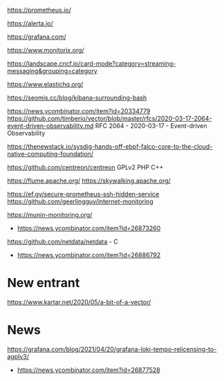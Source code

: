 https://prometheus.io/

https://alerta.io/

https://grafana.com/

https://www.monitorix.org/ 

https://landscape.cncf.io/card-mode?category=streaming-messaging&grouping=category

https://www.elastichq.org/

https://seomis.cc/blog/kibana-surrounding-bash

https://news.ycombinator.com/item?id=20334779
https://github.com/timberio/vector/blob/master/rfcs/2020-03-17-2064-event-driven-observability.md
RFC 2064 - 2020-03-17 - Event-driven Observability

https://thenewstack.io/sysdig-hands-off-ebpf-falco-core-to-the-cloud-native-computing-foundation/

https://github.com/centreon/centreon GPLv2 PHP C++

https://flume.apache.org/
https://skywalking.apache.org/


https://ef.gy/secure-prometheus-ssh-hidden-service
https://github.com/geerlingguy/internet-monitoring

https://munin-monitoring.org/
* https://news.ycombinator.com/item?id=26873260

https://github.com/netdata/netdata - C
* https://news.ycombinator.com/item?id=26886792

# New entrant
https://www.kartar.net/2020/05/a-bit-of-a-vector/

# News
https://grafana.com/blog/2021/04/20/grafana-loki-tempo-relicensing-to-agplv3/
* https://news.ycombinator.com/item?id=26877528

